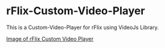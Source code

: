 # rFlix-Custom-Video-Player
 This is a Custom-Video-Player for rFlix using VideoJs Library.



[Image of rFlix Custom Video Player](https://i.ibb.co/K9MWd0F/player.png)
